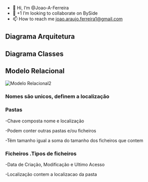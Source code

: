 - 👋 Hi, I’m @Joao-A-Ferreira
- 💞️ +1 I’m looking to collaborate on BySide
- 📫 How to reach me joao.araujo.ferreira1@gmail.com

<!---
Joao-A-Ferreira/Joao-A-Ferreira is a ✨ special ✨ repository because its `README.md` (this file) appears on your GitHub profile.
You can click the Preview link to take a look at your changes.
--->
## Diagrama Arquitetura

## Diagrama Classes

## Modelo Relacional
![Modelo Relacional2](https://user-images.githubusercontent.com/101523889/158077556-407d8329-b34f-4a6f-9c07-2f2014253fba.png)

### Nomes são unicos, definem a localização <br>

### Pastas <br>

 -Chave composta nome e localização <br>
 
 -Podem conter outras pastas e/ou ficheiros <br>
 
 -Têm tamanho igual a soma do tamanho dos ficheiros que contem <br>
 
### Ficheiros .Tipos de ficheiros <br>

 -Data de Criação, Modificação e Ultimo Acesso <br>
 
 -Localização contem a localizacao da pasta <br>

